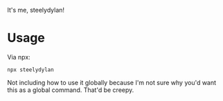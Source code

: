 It's me, steelydylan!

# Usage
Via npx:
```
npx steelydylan
```

Not including how to use it globally because I'm not sure why you'd want this as a global command. That'd be creepy.